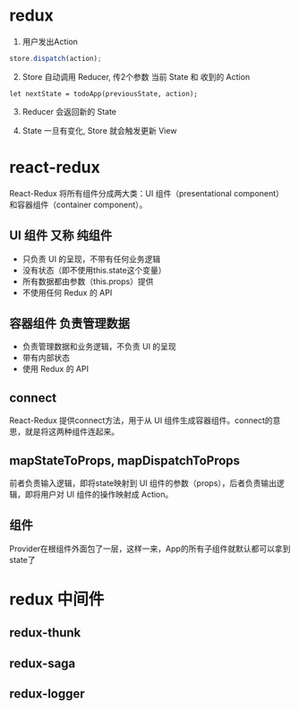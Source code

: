 
# redux



1. 用户发出Action
```js
store.dispatch(action);
```

2. Store 自动调用 Reducer,  传2个参数 当前 State 和 收到的 Action
```
let nextState = todoApp(previousState, action);
```

3. Reducer 会返回新的 State

4. State 一旦有变化, Store 就会触发更新 View



# react-redux

React-Redux 将所有组件分成两大类：UI 组件（presentational component）和容器组件（container component）。

## UI 组件  又称 纯组件

- 只负责 UI 的呈现，不带有任何业务逻辑
- 没有状态（即不使用this.state这个变量）
- 所有数据都由参数（this.props）提供
- 不使用任何 Redux 的 API

## 容器组件  负责管理数据
- 负责管理数据和业务逻辑，不负责 UI 的呈现
- 带有内部状态
- 使用 Redux 的 API

## connect
React-Redux 提供connect方法，用于从 UI 组件生成容器组件。connect的意思，就是将这两种组件连起来。

## mapStateToProps, mapDispatchToProps
前者负责输入逻辑，即将state映射到 UI 组件的参数（props），后者负责输出逻辑，即将用户对 UI 组件的操作映射成 Action。

## <Provider> 组件

Provider在根组件外面包了一层，这样一来，App的所有子组件就默认都可以拿到state了


# redux 中间件


## redux-thunk


## redux-saga 



## redux-logger 